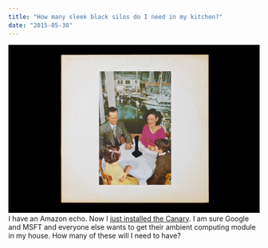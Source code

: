 ```yaml
---
title: "How many sleek black silos do I need in my kitchen?"
date: "2015-05-30"
---
```


[![led-zeppelin-presence-1](images/led-zeppelin-presence-1-1024x685.jpg)](http://theludwigs.com/wp-content/uploads/2015/05/led-zeppelin-presence-1.jpg)I have an Amazon echo. Now I [just installed the Canary](http://theludwigs.com/2015/05/canary-seems-like-a-better-dropcam-modulo-some-quality-issues/). I am sure Google and MSFT and everyone else wants to get their ambient computing module in my house. How many of these will I need to have?
